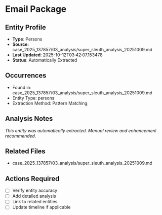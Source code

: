 # Email Package

## Entity Profile
- **Type**: Persons
- **Source**: case_2025_137857/03_analysis/super_sleuth_analysis_20251009.md
- **Last Updated**: 2025-10-12T03:42:07.153478
- **Status**: Automatically Extracted

## Occurrences
- Found in: case_2025_137857/03_analysis/super_sleuth_analysis_20251009.md
- Entity Type: persons
- Extraction Method: Pattern Matching

## Analysis Notes
*This entity was automatically extracted. Manual review and enhancement recommended.*

## Related Files
- case_2025_137857/03_analysis/super_sleuth_analysis_20251009.md

## Actions Required
- [ ] Verify entity accuracy
- [ ] Add detailed analysis
- [ ] Link to related entities
- [ ] Update timeline if applicable

